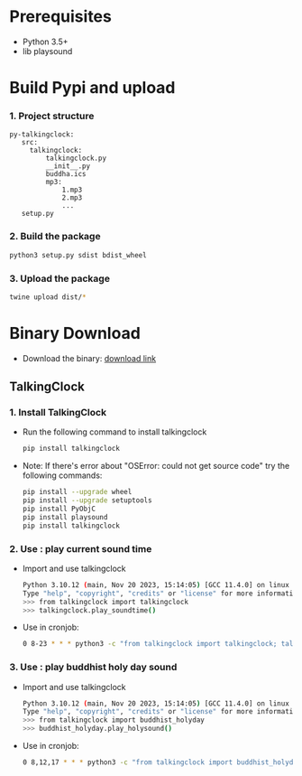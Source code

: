 # Prerequisites
- Python 3.5+
- lib playsound
# Build Pypi and upload
### 1. Project structure
```
py-talkingclock:
   src:
     talkingclock:
         talkingclock.py
         __init__.py
         buddha.ics
         mp3:
             1.mp3
             2.mp3
             ...
   setup.py
```

### 2. Build the package
```bash
python3 setup.py sdist bdist_wheel
```
### 3. Upload the package
```bash
twine upload dist/*
```
# Binary Download
- Download the binary: [download link](https://github.com/kcommerce/py-talkingclock/)

## TalkingClock
### 1. Install TalkingClock

  - Run the following command to install talkingclock
    ```bash
    pip install talkingclock
    ```
  - Note: If there's error about "OSError: could not get source code" try the following commands:
    ```bash
    pip install --upgrade wheel
    pip install --upgrade setuptools
    pip install PyObjC
    pip install playsound
    pip install talkingclock
    ```

### 2. Use : play current sound time

- Import and use talkingclock
    ```bash
    Python 3.10.12 (main, Nov 20 2023, 15:14:05) [GCC 11.4.0] on linux
    Type "help", "copyright", "credits" or "license" for more information.
    >>> from talkingclock import talkingclock
    >>> talkingclock.play_soundtime()   
    ```
- Use in cronjob:
    ```bash
    0 8-23 * * * python3 -c "from talkingclock import talkingclock; talkingclock.play_soundtime()" >> ~/logs/time.log 1>&2

    ```
### 3. Use : play buddhist holy day sound

- Import and use talkingclock
    ```bash
    Python 3.10.12 (main, Nov 20 2023, 15:14:05) [GCC 11.4.0] on linux
    Type "help", "copyright", "credits" or "license" for more information.
    >>> from talkingclock import buddhist_holyday
    >>> buddhist_holyday.play_holysound()
    ```
- Use in cronjob:
    ```bash
    0 8,12,17 * * * python3 -c "from talkingclock import buddhist_holyday; buddhist_holyday.play_holysound()" >> ~/logs/holyday.log  1>&2
    ```
